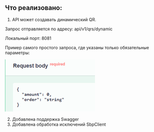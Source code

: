 ## Что реализовано:
1) API может создавать динамический QR. 

Запрос отправляется по адресу: api/v1/qrs/dynamic 

Локальный порт: 8081

Пример самого простого запроса, где указаны только обязательные параметры:

![img.png](src/main/resources/static/img.png)

2) Добавлена поддержка Swagger
3) Добавлена обработка исключений SbpClient




